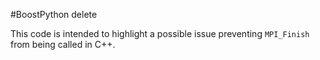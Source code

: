 #BoostPython delete

This code is intended to highlight a possible issue preventing `MPI_Finish` from being called in C++.
